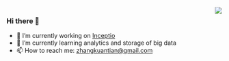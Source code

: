 <img align="right" src="https://github-readme-stats-git-masterrstaa-rickstaa.vercel.app/api?username=zhangkuantian&show_icons=true&include_all_commits=true&hide_border=true" />

### Hi there 👋

- 🔭 I’m currently working on [Inceptio](https://www.en.inceptio.ai/)
- 🌱 I’m currently learning analytics and storage of big data
- 📫 How to reach me: zhangkuantian@gmail.com
